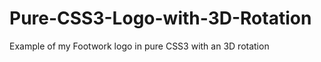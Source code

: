 Pure-CSS3-Logo-with-3D-Rotation
===============================

Example of my Footwork logo in pure CSS3 with an 3D rotation